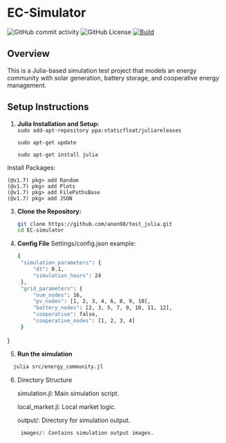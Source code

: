 # EC-Simulator
![GitHub commit activity](https://img.shields.io/github/commit-activity/w/anon98/EC_simulator)
![GitHub License](https://img.shields.io/github/license/anon98/EC_simulator)
[![Build](https://github.com/anon98/EC-simulator/actions/workflows/main.yml/badge.svg)](https://github.com/anon98/EC-simulator/blob/main/.github/workflows/main.yml)




## Overview

This is a Julia-based simulation test project that models an energy community with solar generation, battery storage, and cooperative energy management.

## Setup Instructions

1. **Julia Installation and Setup:**\
    ``
    sudo add-apt-repository ppa:staticfloat/juliareleases
   ``
   
     ``
    sudo apt-get update
    ``
   
     ``
    sudo apt-get install julia
    ``
   
Install Packages:
       
    (@v1.7) pkg> add Random
    (@v1.7) pkg> add Plots
    (@v1.7) pkg> add FilePathsBase
    (@v1.7) pkg> add JSON
3. **Clone the Repository:**

   ```bash
   git clone https://github.com/anon98/test_julia.git
   cd EC-simulator
3. **Config File**
    Settings/config.json
    example:
   ```bash
   {
    "simulation_parameters": {
        "dt": 0.1,
        "simulation_hours": 24
    },
    "grid_parameters": {
        "num_nodes": 16,
        "pv_nodes": [1, 2, 3, 4, 6, 8, 9, 10],
        "battery_nodes": [2, 3, 5, 7, 9, 10, 11, 12],
        "cooperative": false,
        "cooperative_nodes": [1, 2, 3, 4]
    }
}

   
   

5.  **Run the simulation**

 ```bash
   julia src/energy_community.jl 
```
6. Directory Structure

    simulation.jl: Main simulation script.
   
    local_market.jl: Local market logic.
   
    output/: Directory for simulation output.
   
   
        images/: Contains simulation output images.

